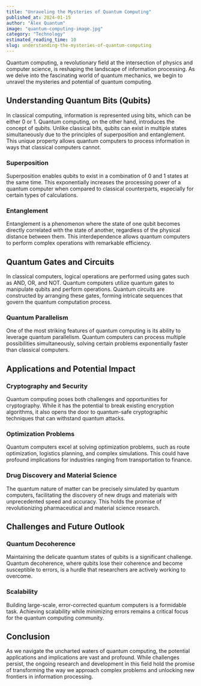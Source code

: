 ```yaml
---
title: "Unraveling the Mysteries of Quantum Computing"
published_at: 2024-01-15
author: "Alex Quantum"
image: "quantum-computing-image.jpg"
category: "Technology"
estimated_reading_time: 10
slug: understanding-the-mysteries-of-quantum-computing
---
```


Quantum computing, a revolutionary field at the intersection of physics and computer science, is reshaping the landscape of information processing. As we delve into the fascinating world of quantum mechanics, we begin to unravel the mysteries and potential of quantum computing.

## Understanding Quantum Bits (Qubits)

In classical computing, information is represented using bits, which can be either 0 or 1. Quantum computing, on the other hand, introduces the concept of qubits. Unlike classical bits, qubits can exist in multiple states simultaneously due to the principles of superposition and entanglement. This unique property allows quantum computers to process information in ways that classical computers cannot.

### Superposition

Superposition enables qubits to exist in a combination of 0 and 1 states at the same time. This exponentially increases the processing power of a quantum computer when compared to classical counterparts, especially for certain types of calculations.

### Entanglement

Entanglement is a phenomenon where the state of one qubit becomes directly correlated with the state of another, regardless of the physical distance between them. This interdependence allows quantum computers to perform complex operations with remarkable efficiency.

## Quantum Gates and Circuits

In classical computers, logical operations are performed using gates such as AND, OR, and NOT. Quantum computers utilize quantum gates to manipulate qubits and perform operations. Quantum circuits are constructed by arranging these gates, forming intricate sequences that govern the quantum computation process.

### Quantum Parallelism

One of the most striking features of quantum computing is its ability to leverage quantum parallelism. Quantum computers can process multiple possibilities simultaneously, solving certain problems exponentially faster than classical computers.

## Applications and Potential Impact

### Cryptography and Security

Quantum computing poses both challenges and opportunities for cryptography. While it has the potential to break existing encryption algorithms, it also opens the door to quantum-safe cryptographic techniques that can withstand quantum attacks.

### Optimization Problems

Quantum computers excel at solving optimization problems, such as route optimization, logistics planning, and complex simulations. This could have profound implications for industries ranging from transportation to finance.

### Drug Discovery and Material Science

The quantum nature of matter can be precisely simulated by quantum computers, facilitating the discovery of new drugs and materials with unprecedented speed and accuracy. This holds the promise of revolutionizing pharmaceutical and material science research.

## Challenges and Future Outlook

### Quantum Decoherence

Maintaining the delicate quantum states of qubits is a significant challenge. Quantum decoherence, where qubits lose their coherence and become susceptible to errors, is a hurdle that researchers are actively working to overcome.

### Scalability

Building large-scale, error-corrected quantum computers is a formidable task. Achieving scalability while minimizing errors remains a critical focus for the quantum computing community.

## Conclusion

As we navigate the uncharted waters of quantum computing, the potential applications and implications are vast and profound. While challenges persist, the ongoing research and development in this field hold the promise of transforming the way we approach complex problems and unlocking new frontiers in information processing.
